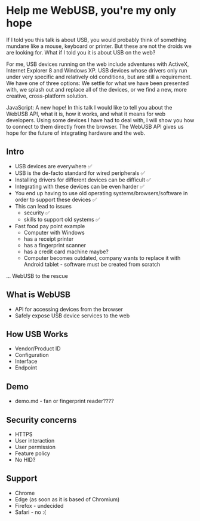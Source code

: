 # Help me WebUSB, you're my only hope

If I told you this talk is about USB, you would probably think of something mundane like a mouse, keyboard or printer. But these are not the droids we are looking for. What if I told you it is about USB on the web?

For me, USB devices running on the web include adventures with ActiveX, Internet Explorer 8 and Windows XP. USB devices whose drivers only run under very specific and relatively old conditions, but are still a requirement. We have one of three options: We settle for what we have been presented with, we splash out and replace all of the devices, or we find a new, more creative, cross-platform solution.

JavaScript: A new hope! In this talk I would like to tell you about the WebUSB API, what it is, how it works, and what it means for web developers. Using some devices I have had to deal with, I will show you how to connect to them directly from the browser. The WebUSB API gives us hope for the future of integrating hardware and the web.

## Intro

- USB devices are everywhere ✅
- USB is the de-facto standard for wired peripherals ✅
- Installing drivers for different devices can be difficult ✅
- Integrating with these devices can be even harder ✅
- You end up having to use old operating systems/browsers/software in order to support these devices ✅
- This can lead to issues
    - security ✅
    - skills to support old systems ✅
- Fast food pay point example
    - Computer with Windows
    - has a receipt printer
    - has a fingerprint scanner
    - has a credit card machine maybe?
    - Computer becomes outdated, company wants to replace it with Android tablet - software must be created from scratch

... WebUSB to the rescue

## What is WebUSB

- API for accessing devices from the browser
- Safely expose USB device services to the web

## How USB Works

- Vendor/Product ID
- Configuration
- Interface
- Endpoint

## Demo

- demo.md - fan or fingerprint reader????

## Security concerns

- HTTPS
- User interaction
- User permission
- Feature policy
- No HID?

## Support

- Chrome
- Edge (as soon as it is based of Chromium)
- Firefox - undecided
- Safari - no :(